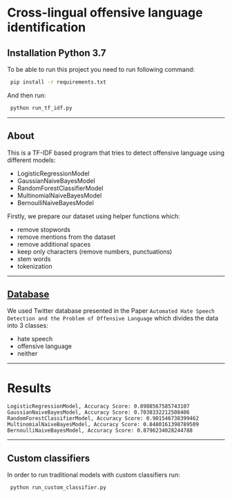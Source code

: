 # Cross-lingual offensive language identification

## Installation Python 3.7

To be able to run this project you need to run following command:
```bash
 pip install -r requirements.txt
```

And then run: 

```bash
 python run_tf_idf.py
```
---
## About
This is a TF-IDF based program that tries to detect offensive language using different models:
* LogisticRegressionModel
* GaussianNaiveBayesModel
* RandomForestClassifierModel
* MultinomialNaiveBayesModel
* BernoulliNaiveBayesModel

Firstly, we prepare our dataset using helper functions which:
* remove stopwords
* remove mentions from the dataset
* remove additional spaces
* keep only characters (remove numbers, punctuations)
* stem words
* tokenization
---
## [Database](https://github.com/t-davidson/hate-speech-and-offensive-language)
We used Twitter database presented in the Paper `Automated Hate Speech Detection and the Problem of Offensive Language`
which divides the data into 3 classes:
* hate speech
* offensive language
* neither

---
# Results
```
LogisticRegressionModel, Accuracy Score: 0.8988567585743107
GaussianNaiveBayesModel, Accuracy Score: 0.7038332212508406
RandomForestClassifierModel, Accuracy Score: 0.901546738399462
MultinomialNaiveBayesModel, Accuracy Score: 0.8480161398789509
BernoulliNaiveBayesModel, Accuracy Score: 0.8796234028244788
```
---
## Custom classifiers
In order to run traditional models with custom classifiers run:
```bash
 python run_custom_classifier.py
```
